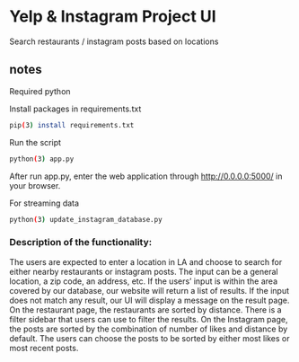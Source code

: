 # Yelp & Instagram Project UI

Search restaurants / instagram posts based on locations

## notes

Required python

Install packages in requirements.txt
```bash
pip(3) install requirements.txt
```

Run the script
```bash
python(3) app.py
```
After run app.py, enter the web application through http://0.0.0.0:5000/ in your browser.

For streaming data
```bash
python(3) update_instagram_database.py
```


### Description of the functionality:

The users are expected to enter a location in LA and choose to search for either nearby restaurants or instagram posts. The input can be a general location, a zip code, an address, etc. If the users’ input is within the area covered by our database, our website will return a list of results. If the input does not match any result, our UI will display a message on the result page. On the restaurant page, the restaurants are sorted by distance. There is a filter sidebar that users can use to filter the results. On the Instagram page, the posts are sorted by the combination of number of likes and distance by default. The users can choose the posts to be sorted by either most likes or most recent posts.

